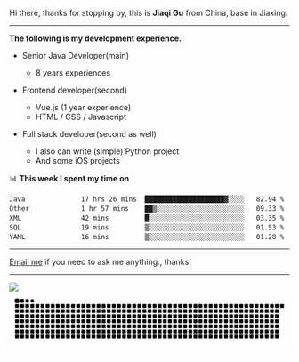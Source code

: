 Hi there, thanks for stopping by, this is **Jiaqi Gu** from China, base in Jiaxing.

---

**The following is my development experience.**

- Senior Java Developer(main)
  - 8 years experiences

- Frontend developer(second)
  - Vue.js (1 year experience)
  - HTML / CSS / Javascript
  
- Full stack developer(second as well)
  - I also can write (simple) Python project
  - And some iOS projects

📊 **This week I spent my time on**
<!--START_SECTION:waka-->

```txt
Java              17 hrs 26 mins  ████████████████████▓░░░░   82.94 %
Other             1 hr 57 mins    ██▒░░░░░░░░░░░░░░░░░░░░░░   09.33 %
XML               42 mins         █░░░░░░░░░░░░░░░░░░░░░░░░   03.35 %
SQL               19 mins         ▒░░░░░░░░░░░░░░░░░░░░░░░░   01.53 %
YAML              16 mins         ▒░░░░░░░░░░░░░░░░░░░░░░░░   01.28 %
```

<!--END_SECTION:waka-->

---

[Email me](mailto:htk2klwgr@mozmail.com?subject=Hiring_from_GitHub) if you need to ask me anything., thanks!

---

![]( https://visitor-badge.glitch.me/badge?page_id=githubgujiaqi)
![]( https://github.com/droid-Q/droid-Q/raw/output/github-contribution-grid-snake.svg#gh-dark-mode-only)
